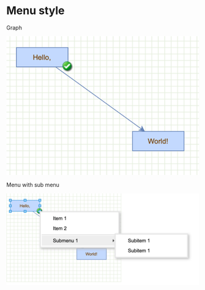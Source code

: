 # Menu style

Graph

![Graph](../images/examples/menu-style/menu-style-1.png "Graph")

Menu with sub menu

![Menu with sub menu](../images/examples/menu-style/menu-style-2.png "Menu with sub menu")
